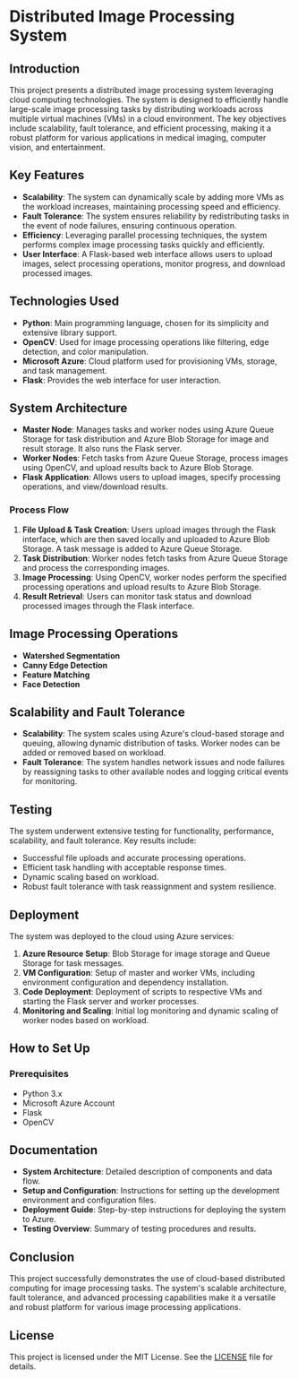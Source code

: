 
# Distributed Image Processing System

## Introduction

This project presents a distributed image processing system leveraging cloud computing technologies. The system is designed to efficiently handle large-scale image processing tasks by distributing workloads across multiple virtual machines (VMs) in a cloud environment. The key objectives include scalability, fault tolerance, and efficient processing, making it a robust platform for various applications in medical imaging, computer vision, and entertainment.

## Key Features

- **Scalability**: The system can dynamically scale by adding more VMs as the workload increases, maintaining processing speed and efficiency.
- **Fault Tolerance**: The system ensures reliability by redistributing tasks in the event of node failures, ensuring continuous operation.
- **Efficiency**: Leveraging parallel processing techniques, the system performs complex image processing tasks quickly and efficiently.
- **User Interface**: A Flask-based web interface allows users to upload images, select processing operations, monitor progress, and download processed images.

## Technologies Used

- **Python**: Main programming language, chosen for its simplicity and extensive library support.
- **OpenCV**: Used for image processing operations like filtering, edge detection, and color manipulation.
- **Microsoft Azure**: Cloud platform used for provisioning VMs, storage, and task management.
- **Flask**: Provides the web interface for user interaction.

## System Architecture

- **Master Node**: Manages tasks and worker nodes using Azure Queue Storage for task distribution and Azure Blob Storage for image and result storage. It also runs the Flask server.
- **Worker Nodes**: Fetch tasks from Azure Queue Storage, process images using OpenCV, and upload results back to Azure Blob Storage.
- **Flask Application**: Allows users to upload images, specify processing operations, and view/download results.

### Process Flow

1. **File Upload & Task Creation**: Users upload images through the Flask interface, which are then saved locally and uploaded to Azure Blob Storage. A task message is added to Azure Queue Storage.
2. **Task Distribution**: Worker nodes fetch tasks from Azure Queue Storage and process the corresponding images.
3. **Image Processing**: Using OpenCV, worker nodes perform the specified processing operations and upload results to Azure Blob Storage.
4. **Result Retrieval**: Users can monitor task status and download processed images through the Flask interface.

## Image Processing Operations

- **Watershed Segmentation**
- **Canny Edge Detection**
- **Feature Matching**
- **Face Detection**

## Scalability and Fault Tolerance

- **Scalability**: The system scales using Azure's cloud-based storage and queuing, allowing dynamic distribution of tasks. Worker nodes can be added or removed based on workload.
- **Fault Tolerance**: The system handles network issues and node failures by reassigning tasks to other available nodes and logging critical events for monitoring.

## Testing

The system underwent extensive testing for functionality, performance, scalability, and fault tolerance. Key results include:

- Successful file uploads and accurate processing operations.
- Efficient task handling with acceptable response times.
- Dynamic scaling based on workload.
- Robust fault tolerance with task reassignment and system resilience.

## Deployment

The system was deployed to the cloud using Azure services:

1. **Azure Resource Setup**: Blob Storage for image storage and Queue Storage for task messages.
2. **VM Configuration**: Setup of master and worker VMs, including environment configuration and dependency installation.
3. **Code Deployment**: Deployment of scripts to respective VMs and starting the Flask server and worker processes.
4. **Monitoring and Scaling**: Initial log monitoring and dynamic scaling of worker nodes based on workload.

## How to Set Up

### Prerequisites

- Python 3.x
- Microsoft Azure Account
- Flask
- OpenCV


## Documentation

- **System Architecture**: Detailed description of components and data flow.
- **Setup and Configuration**: Instructions for setting up the development environment and configuration files.
- **Deployment Guide**: Step-by-step instructions for deploying the system to Azure.
- **Testing Overview**: Summary of testing procedures and results.

## Conclusion

This project successfully demonstrates the use of cloud-based distributed computing for image processing tasks. The system's scalable architecture, fault tolerance, and advanced processing capabilities make it a versatile and robust platform for various image processing applications.

## License

This project is licensed under the MIT License. See the [LICENSE](LICENSE) file for details.



